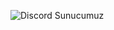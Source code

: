 ![Discord Sunucumuz](https://discordapp.com/api/guilds/[997888625888997557]/widget.png?style=shield)
